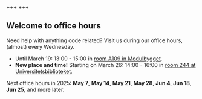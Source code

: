 +++
+++

## Welcome to office hours

Need help with anything code related? Visit us during our office hours,
(almost) every Wednesday.

- Until March 19: 13:00 - 15:00
  in [room A109 in Modulbygget](https://link.mazemap.com/5BIQkf4U).
- **New place and time!** Starting on March 26: 14:00 - 16:00
  in [room 244 at Universitetsbiblioteket](https://link.mazemap.com/uUsb9EWs).

Next office hours in 2025:
**May 7**,
**May 14**,
**May 21**,
**May 28**,
**Jun 4**,
**Jun 18**,
**Jun 25**,
and more later.
